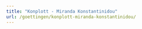 ```yaml
---
title: "Konplott - Miranda Konstantinidou"
url: /goettingen/konplott-miranda-konstantinidou/
---
```

